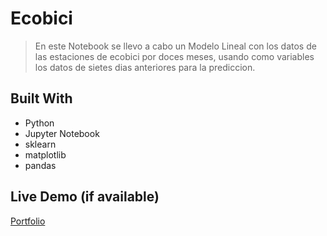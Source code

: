 <a name="readme-top"></a>

# Ecobici

> En este Notebook se llevo a cabo un Modelo Lineal con los datos de las estaciones de ecobici por doces meses, usando como variables los datos de sietes dias anteriores para la prediccion.

## Built With

- Python
- Jupyter Notebook
- sklearn
- matplotlib
- pandas 


## Live Demo (if available)

[Portfolio]([https://gioudi.github.io/repository](https://github.com/PaulHRolH/Ecobici/blob/main/Ecobici.ipynb))
